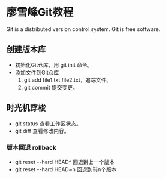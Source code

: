 # 廖雪峰Git教程

Git is a distributed version control system.
Git is free software.

## 创建版本库

- 初始化Git仓库，用 git init 命令。
- 添加文件到Git仓库
    1. git add file1.txt file2.txt，追踪文件。 <!-- 没有stage？ -->
    1. git commit 提交变更。

## 时光机穿梭

- git status 查看工作区状态。
- git diff 查看修改内容。

### 版本回退 rollback

- git reset --hard HEAD^ 回退到上一个版本
- git reset --hard HEAD~n 回退到前n个版本